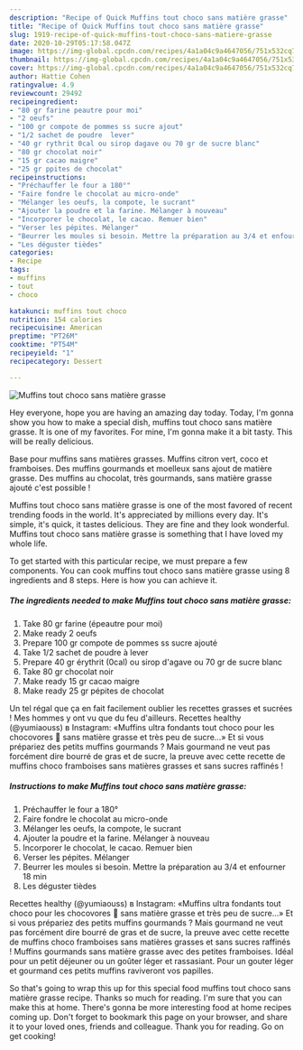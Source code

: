 ```yaml
---
description: "Recipe of Quick Muffins tout choco sans matière grasse"
title: "Recipe of Quick Muffins tout choco sans matière grasse"
slug: 1919-recipe-of-quick-muffins-tout-choco-sans-matiere-grasse
date: 2020-10-29T05:17:58.047Z
image: https://img-global.cpcdn.com/recipes/4a1a04c9a4647056/751x532cq70/muffins-tout-choco-sans-matiere-grasse-photo-principale-de-la-recette.jpg
thumbnail: https://img-global.cpcdn.com/recipes/4a1a04c9a4647056/751x532cq70/muffins-tout-choco-sans-matiere-grasse-photo-principale-de-la-recette.jpg
cover: https://img-global.cpcdn.com/recipes/4a1a04c9a4647056/751x532cq70/muffins-tout-choco-sans-matiere-grasse-photo-principale-de-la-recette.jpg
author: Hattie Cohen
ratingvalue: 4.9
reviewcount: 29492
recipeingredient:
- "80 gr farine peautre pour moi"
- "2 oeufs"
- "100 gr compote de pommes ss sucre ajout"
- "1/2 sachet de poudre  lever"
- "40 gr rythrit 0cal ou sirop dagave ou 70 gr de sucre blanc"
- "80 gr chocolat noir"
- "15 gr cacao maigre"
- "25 gr ppites de chocolat"
recipeinstructions:
- "Préchauffer le four a 180°"
- "Faire fondre le chocolat au micro-onde"
- "Mélanger les oeufs, la compote, le sucrant"
- "Ajouter la poudre et la farine. Mélanger à nouveau"
- "Incorporer le chocolat, le cacao. Remuer bien"
- "Verser les pépites. Mélanger"
- "Beurrer les moules si besoin. Mettre la préparation au 3/4 et enfourner 18 min"
- "Les déguster tièdes"
categories:
- Recipe
tags:
- muffins
- tout
- choco

katakunci: muffins tout choco 
nutrition: 154 calories
recipecuisine: American
preptime: "PT26M"
cooktime: "PT54M"
recipeyield: "1"
recipecategory: Dessert

---
```



![Muffins tout choco sans matière grasse](https://img-global.cpcdn.com/recipes/4a1a04c9a4647056/751x532cq70/muffins-tout-choco-sans-matiere-grasse-photo-principale-de-la-recette.jpg)

Hey everyone, hope you are having an amazing day today. Today, I'm gonna show you how to make a special dish, muffins tout choco sans matière grasse. It is one of my favorites. For mine, I'm gonna make it a bit tasty. This will be really delicious.

Base pour muffins sans matières grasses. Muffins citron vert, coco et framboises. Des muffins gourmands et moelleux sans ajout de matière grasse. Des muffins au chocolat, très gourmands, sans matière grasse ajouté c&#39;est possible !

Muffins tout choco sans matière grasse is one of the most favored of recent trending foods in the world. It's appreciated by millions every day. It's simple, it's quick, it tastes delicious. They are fine and they look wonderful. Muffins tout choco sans matière grasse is something that I have loved my whole life.


To get started with this particular recipe, we must prepare a few components. You can cook muffins tout choco sans matière grasse using 8 ingredients and 8 steps. Here is how you can achieve it.

<!--inarticleads1-->

##### The ingredients needed to make Muffins tout choco sans matière grasse:

1. Take 80 gr farine (épeautre pour moi)
1. Make ready 2 oeufs
1. Prepare 100 gr compote de pommes ss sucre ajouté
1. Take 1/2 sachet de poudre à lever
1. Prepare 40 gr érythrit (0cal) ou sirop d&#39;agave ou 70 gr de sucre blanc
1. Take 80 gr chocolat noir
1. Make ready 15 gr cacao maigre
1. Make ready 25 gr pépites de chocolat


Un tel régal que ça en fait facilement oublier les recettes grasses et sucrées ! Mes hommes y ont vu que du feu d&#39;ailleurs. Recettes healthy (@yumiaouss) в Instagram: «Muffins ultra fondants tout choco pour les chocovores 🍫 sans matière grasse et très peu de sucre…» Et si vous prépariez des petits muffins gourmands ? Mais gourmand ne veut pas forcément dire bourré de gras et de sucre, la preuve avec cette recette de muffins choco framboises sans matières grasses et sans sucres raffinés ! 

<!--inarticleads2-->

##### Instructions to make Muffins tout choco sans matière grasse:

1. Préchauffer le four a 180°
1. Faire fondre le chocolat au micro-onde
1. Mélanger les oeufs, la compote, le sucrant
1. Ajouter la poudre et la farine. Mélanger à nouveau
1. Incorporer le chocolat, le cacao. Remuer bien
1. Verser les pépites. Mélanger
1. Beurrer les moules si besoin. Mettre la préparation au 3/4 et enfourner 18 min
1. Les déguster tièdes


Recettes healthy (@yumiaouss) в Instagram: «Muffins ultra fondants tout choco pour les chocovores 🍫 sans matière grasse et très peu de sucre…» Et si vous prépariez des petits muffins gourmands ? Mais gourmand ne veut pas forcément dire bourré de gras et de sucre, la preuve avec cette recette de muffins choco framboises sans matières grasses et sans sucres raffinés ! Muffins gourmands sans matière grasse avec des petites framboises. Idéal pour un petit déjeuner ou un goûter léger et rassasiant. Pour un gouter léger et gourmand ces petits muffins raviveront vos papilles. 

So that's going to wrap this up for this special food muffins tout choco sans matière grasse recipe. Thanks so much for reading. I'm sure that you can make this at home. There's gonna be more interesting food at home recipes coming up. Don't forget to bookmark this page on your browser, and share it to your loved ones, friends and colleague. Thank you for reading. Go on get cooking!
